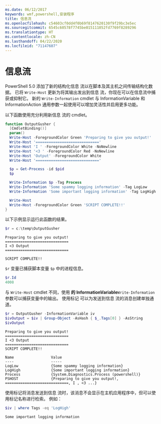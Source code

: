 ```yaml
---
ms.date: 06/12/2017
keywords: wmf,powershell,安装程序
title: 信息流
ms.openlocfilehash: c54603cf0dd4f0b69f8147620130f9f29bc3e5ec
ms.sourcegitcommit: 6545c60578f7745be015111052fd7769f8289296
ms.translationtype: HT
ms.contentlocale: zh-CN
ms.lasthandoff: 04/22/2020
ms.locfileid: "71147607"
---
```

# <a name="information-stream"></a>信息流

PowerShell 5.0 添加了新的结构化信息  流以在脚本及其主机之间传输结构化数据。 已将 `Write-Host` 更新为将其输出发出到信息  流，你现在可以在信息流中捕获或抑制它。 新的 `Write-Information` cmdlet 与 InformationVariable  和 InformationAction  通用参数一起使用可以增加灵活性并启用更多功能。

以下函数使用充分利用新信息  流的 cmdlet。

```powershell
function OutputGusher {
  [CmdletBinding()]
  param()
  Write-Host -ForegroundColor Green 'Preparing to give you output!'
  Write-Host '============================='
  Write-Host 'I ' -ForegroundColor White -NoNewline
  Write-Host '<3 ' -ForegroundColor Red -NoNewline
  Write-Host 'Output' -ForegroundColor White
  Write-Host '============================='

  $p = Get-Process -id $pid
  $p

  Write-Information $p -Tag Process
  Write-Information 'Some spammy logging information' -Tag LogLow
  Write-Information 'Some important logging information' -Tag LogHigh

  Write-Host
  Write-Host -ForegroundColor Green 'SCRIPT COMPLETE!!'
}
```

以下示例显示运行此函数的结果。

```powershell
$r = c:\temp\OutputGusher
```

```Output
Preparing to give you output!
=============================
I <3 Output
=============================

SCRIPT COMPLETE!!
```

`$r` 变量已捕获脚本变量 `$p` 中的进程信息。

```powershell
$r.Id
4008
```

与 `Write-Host` cmdlet 不同，使用  **的 InformationVariable**`Write-Information` 参数可以捕获变量中的输出。 使用标记  可以为发送到信息  流的消息创建单独通道。

```powershell
$r = OutputGusher -InformationVariable iv
$ivOutput = $iv | Group-Object -AsHash { $_.Tags[0] } -AsString
$ivOutput
```

```Output
Preparing to give you output!
=============================
I <3 Output
=============================
SCRIPT COMPLETE!!

Name                 Value
----                 -----
LogLow               {Some spammy logging information}
LogHigh              {Some important logging information}
Process              {System.Diagnostics.Process (powershell)}
PSHOST               {Preparing to give you output!, =============================, I , <3 ...}
```

使用标记将消息发送到信息  流时，该消息不会显示在主机应用程序中，但可以使用标记名称进行检索。 例如：

```powershell
$iv | where Tags -eq 'LogHigh'
```

```Output
Some important logging information
```